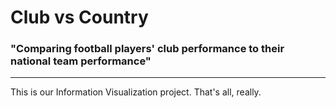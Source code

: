# Club vs Country
### "Comparing football players' club performance to their national team performance"

***

This is our Information Visualization project. That's all, really.
